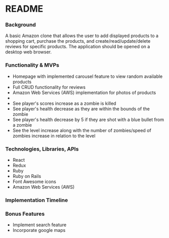 # README

### Background
A basic Amazon clone that allows the user to add displayed products to a shopping cart, purchase the products, and create/read/update/delete reviews for specific products. The application should be opened on a desktop web browser.    

### Functionality & MVPs
- Homepage with implemented carousel feature to view random available products
- Full CRUD functionality for reviews
- Amazon Web Services (AWS) implementation for photos of products
- 
- See player's scores increase as a zombie is killed
- See player's health decrease as they are within the bounds of the zombie
- See player's health decrease by 5 if they are shot with a blue bullet from a zombie
- See the level increase along with the number of zombies/speed of zombies increase in relation to the level


### Technologies, Libraries, APIs
- React
- Redux
- Ruby
- Ruby on Rails
- Font Awesome icons
- Amazon Web Services (AWS)


### Implementation Timeline



### Bonus Features
- Implement search feature
- Incorporate google maps
  
